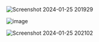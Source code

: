 ![Screenshot 2024-01-25 201929](https://github.com/ApurvaK24/React-Learnings/assets/131984781/7072f5b9-268a-4ae9-861d-2dd741e052a7)

![image](https://github.com/ApurvaK24/React-Learnings/assets/131984781/894ab783-68c8-4344-a2e3-770fd20cf5af)

![Screenshot 2024-01-25 202102](https://github.com/ApurvaK24/React-Learnings/assets/131984781/9b92a7f8-2a7f-4179-9f85-6208a67bbad9)
